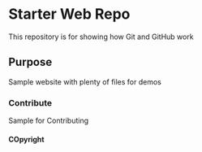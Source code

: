 # Starter Web Repo

This repository is for showing how Git and GitHub work

## Purpose

Sample website with plenty of files for demos


### Contribute

Sample for Contributing

#### COpyright

